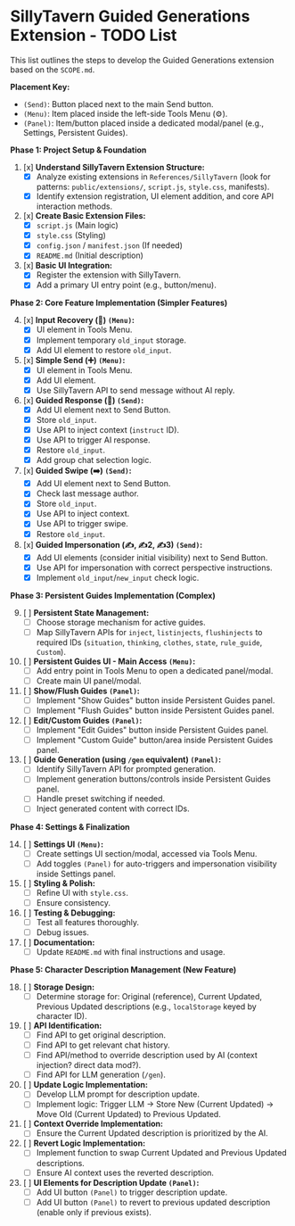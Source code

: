 # SillyTavern Guided Generations Extension - TODO List

This list outlines the steps to develop the Guided Generations extension based on the `SCOPE.md`.

**Placement Key:**
*   `(Send)`: Button placed next to the main Send button.
*   `(Menu)`: Item placed inside the left-side Tools Menu (⚙️).
*   `(Panel)`: Item/button placed inside a dedicated modal/panel (e.g., Settings, Persistent Guides).

**Phase 1: Project Setup & Foundation**

1.  [x] **Understand SillyTavern Extension Structure:**
    *   [x] Analyze existing extensions in `References/SillyTavern` (look for patterns: `public/extensions/`, `script.js`, `style.css`, manifests).
    *   [x] Identify extension registration, UI element addition, and core API interaction methods.
2.  [x] **Create Basic Extension Files:**
    *   [x] `script.js` (Main logic)
    *   [x] `style.css` (Styling)
    *   [x] `config.json` / `manifest.json` (If needed)
    *   [x] `README.md` (Initial description)
3.  [x] **Basic UI Integration:**
    *   [x] Register the extension with SillyTavern.
    *   [x] Add a primary UI entry point (e.g., button/menu).

**Phase 2: Core Feature Implementation (Simpler Features)**

4.  [x] **Input Recovery (🛟) `(Menu)`:**
    *   [x] UI element in Tools Menu.
    *   [x] Implement temporary `old_input` storage.
    *   [x] Add UI element to restore `old_input`.
5.  [x] **Simple Send (➕) `(Menu)`:**
    *   [x] UI element in Tools Menu.
    *   [x] Add UI element.
    *   [x] Use SillyTavern API to send message without AI reply.
6.  [x] **Guided Response (🦮) `(Send)`:**
    *   [x] Add UI element next to Send Button.
    *   [x] Store `old_input`.
    *   [x] Use API to inject context (`instruct` ID).
    *   [x] Use API to trigger AI response.
    *   [x] Restore `old_input`.
    *   [x] Add group chat selection logic.
7.  [x] **Guided Swipe (➡️) `(Send)`:**
    *   [x] Add UI element next to Send Button.
    *   [x] Check last message author.
    *   [x] Store `old_input`.
    *   [x] Use API to inject context.
    *   [x] Use API to trigger swipe.
    *   [x] Restore `old_input`.
8.  [x] **Guided Impersonation (✍️, ✍️2, ✍️3) `(Send)`:**
    *   [x] Add UI elements (consider initial visibility) next to Send Button.
    *   [x] Use API for impersonation with correct perspective instructions.
    *   [x] Implement `old_input`/`new_input` check logic.

**Phase 3: Persistent Guides Implementation (Complex)**

9.  [ ] **Persistent State Management:**
    *   [ ] Choose storage mechanism for active guides.
    *   [ ] Map SillyTavern APIs for `inject`, `listinjects`, `flushinjects` to required IDs (`situation`, `thinking`, `clothes`, `state`, `rule_guide`, `Custom`).
10. [ ] **Persistent Guides UI - Main Access `(Menu)`:**
    *   [ ] Add entry point in Tools Menu to open a dedicated panel/modal.
    *   [ ] Create main UI panel/modal.
11. [ ] **Show/Flush Guides `(Panel)`:**
    *   [ ] Implement "Show Guides" button inside Persistent Guides panel.
    *   [ ] Implement "Flush Guides" button inside Persistent Guides panel.
12. [ ] **Edit/Custom Guides `(Panel)`:**
    *   [ ] Implement "Edit Guides" button inside Persistent Guides panel.
    *   [ ] Implement "Custom Guide" button/area inside Persistent Guides panel.
13. [ ] **Guide Generation (using `/gen` equivalent) `(Panel)`:**
    *   [ ] Identify SillyTavern API for prompted generation.
    *   [ ] Implement generation buttons/controls inside Persistent Guides panel.
    *   [ ] Handle preset switching if needed.
    *   [ ] Inject generated content with correct IDs.

**Phase 4: Settings & Finalization**

14. [ ] **Settings UI `(Menu)`:**
    *   [ ] Create settings UI section/modal, accessed via Tools Menu.
    *   [ ] Add toggles `(Panel)` for auto-triggers and impersonation visibility inside Settings panel.
15. [ ] **Styling & Polish:**
    *   [ ] Refine UI with `style.css`.
    *   [ ] Ensure consistency.
16. [ ] **Testing & Debugging:**
    *   [ ] Test all features thoroughly.
    *   [ ] Debug issues.
17. [ ] **Documentation:**
    *   [ ] Update `README.md` with final instructions and usage.

**Phase 5: Character Description Management (New Feature)**

18. [ ] **Storage Design:**
    *   [ ] Determine storage for: Original (reference), Current Updated, Previous Updated descriptions (e.g., `localStorage` keyed by character ID).
19. [ ] **API Identification:**
    *   [ ] Find API to get original description.
    *   [ ] Find API to get relevant chat history.
    *   [ ] Find API/method to override description used by AI (context injection? direct data mod?).
    *   [ ] Find API for LLM generation (`/gen`).
20. [ ] **Update Logic Implementation:**
    *   [ ] Develop LLM prompt for description update.
    *   [ ] Implement logic: Trigger LLM -> Store New (Current Updated) -> Move Old (Current Updated) to Previous Updated.
21. [ ] **Context Override Implementation:**
    *   [ ] Ensure the Current Updated description is prioritized by the AI.
22. [ ] **Revert Logic Implementation:**
    *   [ ] Implement function to swap Current Updated and Previous Updated descriptions.
    *   [ ] Ensure AI context uses the reverted description.
23. [ ] **UI Elements for Description Update `(Panel)`:**
    *   [ ] Add UI button `(Panel)` to trigger description update.
    *   [ ] Add UI button `(Panel)` to revert to previous updated description (enable only if previous exists).
